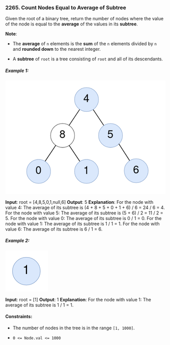 ### 2265. Count Nodes Equal to Average of Subtree

Given the root of a binary tree, return the number of nodes where the value of the node is equal to the **average** of the values in its **subtree**.

**Note**:

- The **average** of `n` elements is the **sum** of the `n` elements divided by `n` and **rounded down** to the nearest integer.

- A **subtree** of `root` is a tree consisting of `root` and all of its descendants.

##### Example 1:

![](./assets/img/desc1.png)

**Input**: root = [4,8,5,0,1,null,6]
**Output**: 5
**Explanation**:
For the node with value 4: The average of its subtree is (4 + 8 + 5 + 0 + 1 + 6) / 6 = 24 / 6 = 4.
For the node with value 5: The average of its subtree is (5 + 6) / 2 = 11 / 2 = 5.
For the node with value 0: The average of its subtree is 0 / 1 = 0.
For the node with value 1: The average of its subtree is 1 / 1 = 1.
For the node with value 6: The average of its subtree is 6 / 1 = 6.

##### Example 2:

![](./assets/img/desc2.png)

**Input**: root = [1]
**Output**: 1
**Explanation**: For the node with value 1: The average of its subtree is 1 / 1 = 1.

#### Constraints:

- The number of nodes in the tree is in the range `[1, 1000]`.

- `0 <= Node.val <= 1000`
